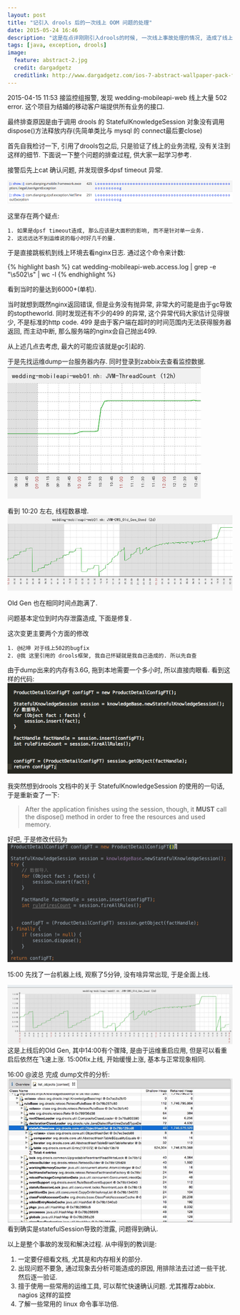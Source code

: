 ```yaml
---
layout: post
title: "记引入 drools 后的一次线上 OOM 问题的处理"
date: 2015-05-24 16:46
description: "这是在点评刚刚引入drools的时候, 一次线上事故处理的情况, 造成了线上结婚移动端接口的 OOM"
tags: [java, exception, drools]
image:
  feature: abstract-2.jpg
  credit: dargadgetz
  creditlink: http://www.dargadgetz.com/ios-7-abstract-wallpaper-pack-for-iphone-5-and-ipod-touch-retina/
---
```


2015-04-15 11:53 接监控组报警, 发现 wedding-mobileapi-web 线上大量 502 error.
这个项目为结婚的移动客户端提供所有业务的接口.

最终排查原因是由于调用 drools 的 StatefulKnowledgeSession 对象没有调用dispose()方法释放内存(先简单类比与 mysql 的 connect最后要close)

首先自我检讨一下, 引用了drools包之后, 只是验证了线上的业务流程, 没有关注到这样的细节. 
下面说一下整个问题的排查过程, 供大家一起学习参考.

接警后先上cat 确认问题, 并发现很多dpsf timeout 异常.

<img src="/images/2015/05/drools-01.png">

这里存在两个疑点: 

    1. 如果是dpsf timeout造成, 那么应该是大面积的影响, 而不是针对单一业务.
    2. 这远远达不到运维说的每小时好几千的量.

于是直接跳板机到线上环境去看nginx日志.
通过这个命令来计数: 

{% highlight bash %}
cat wedding-mobileapi-web.access.log | grep -e "\s502\s" | wc -l
{% endhighlight %}

看到当时的量达到6000+(单机).

当时就想到既然nginx返回错误, 但是业务没有抛异常, 非常大的可能是由于gc导致的stoptheworld.
同时发现还有不少的499 的异常, 这个异常代码大家估计见得很少, 不是标准的http code.
499 是由于客户端在超时的时间范围内无法获得服务器返回, 而主动中断, 那么服务端的nginx会自己抛出499.

从上述几点去考虑, 最大的可能应该就是gc引起的.

于是先找运维dump一台服务器内存. 同时登录到zabbix去查看监控数据.
<img src="/images/2015/05/drools-02.png">

看到 10:20 左右, 线程数暴增.
<img src="/images/2015/05/drools-03.png">

Old Gen 也在相同时间点跑满了.

问题基本定位到时内存泄露造成, 下面是修复.

这次变更主要两个方面的修改

    1. @纪坤 对于线上502的bugfix
    2. @我 这里引用的 drools框架, 我自己怀疑就是我自己造成的. 所以先自查

由于dump出来的内存有3.6G, 拖到本地需要一个多小时, 所以直接肉眼看.
看到这样的代码:
<img src="/images/2015/05/drools-04.png">

我突然想到drools 文档中的关于 StatefulKnowledgeSession 的使用的一句话, 于是重新查了一下:

> After the application finishes using the session, though, it **MUST** call the dispose() method in order to free the resources and used memory.

好吧, 于是修改代码为
<img src="/images/2015/05/drools-05.png">

15:00 先找了一台机器上线, 观察了5分钟, 没有啥异常出现, 于是全面上线.

<img src="/images/2015/05/drools-06.png">
这是上线后的Old Gen, 其中14:00有个骤降, 是由于运维重启应用, 但是可以看重启后依然在飞速上涨. 15:00fix上线, 开始缓慢上涨, 基本与正常现象相同.

16:00 @波总 完成 dump文件的分析:
<img src="/images/2015/05/drools-07.png">
看到确实是statefulSession导致的泄露, 问题得到确认.

以上是整个事故的发现和解决过程. 从中得到的教训是: 

1. 一定要仔细看文档, 尤其是和内存相关的部分.
2. 出现问题不要急, 通过现象去分析可能造成的原因, 用排除法去过滤一些干扰. 然后逐一验证.
3. 擅于使用一些常用的运维工具, 可以帮忙快速确认问题. 尤其推荐zabbix. nagios 这样的监控
4. 了解一些常用的 linux 命令事半功倍.